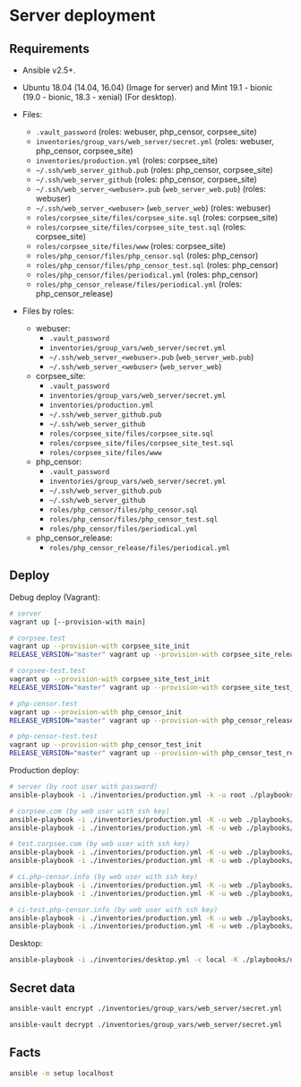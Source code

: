 Server deployment
=================

Requirements
------------

* Ansible v2.5+.

* Ubuntu 18.04 (14.04, 16.04) (Image for server) and Mint 19.1 - bionic (19.0 - bionic, 18.3 - xenial) (For desktop).

* Files:
    * `.vault_password` (roles: webuser, php_censor, corpsee_site)
    * `inventories/group_vars/web_server/secret.yml` (roles: webuser, php_censor, corpsee_site)
    * `inventories/production.yml` (roles: corpsee_site)
    * `~/.ssh/web_server_github.pub` (roles: php_censor, corpsee_site)
    * `~/.ssh/web_server_github` (roles: php_censor, corpsee_site)
    * `~/.ssh/web_server_<webuser>.pub` (`web_server_web.pub`) (roles: webuser)
    * `~/.ssh/web_server_<webuser>` (`web_server_web`) (roles: webuser)
    * `roles/corpsee_site/files/corpsee_site.sql` (roles: corpsee_site)
    * `roles/corpsee_site/files/corpsee_site_test.sql` (roles: corpsee_site)
    * `roles/corpsee_site/files/www` (roles: corpsee_site)
    * `roles/php_censor/files/php_censor.sql` (roles: php_censor)
    * `roles/php_censor/files/php_censor_test.sql` (roles: php_censor)
    * `roles/php_censor/files/periodical.yml` (roles: php_censor)
    * `roles/php_censor_release/files/periodical.yml` (roles: php_censor_release)

* Files by roles:
    * webuser:
        * `.vault_password`
        * `inventories/group_vars/web_server/secret.yml`
        * `~/.ssh/web_server_<webuser>.pub` (`web_server_web.pub`)
        * `~/.ssh/web_server_<webuser>` (`web_server_web`)
    * corpsee_site:
        * `.vault_password`
        * `inventories/group_vars/web_server/secret.yml`
        * `inventories/production.yml`
        * `~/.ssh/web_server_github.pub`
        * `~/.ssh/web_server_github`
        * `roles/corpsee_site/files/corpsee_site.sql`
        * `roles/corpsee_site/files/corpsee_site_test.sql`
        * `roles/corpsee_site/files/www`
    * php_censor:
        * `.vault_password`
        * `inventories/group_vars/web_server/secret.yml`
        * `~/.ssh/web_server_github.pub`
        * `~/.ssh/web_server_github`
        * `roles/php_censor/files/php_censor.sql`
        * `roles/php_censor/files/php_censor_test.sql`
        * `roles/php_censor/files/periodical.yml`
    * php_censor_release:
        * `roles/php_censor_release/files/periodical.yml`

Deploy
------

Debug deploy (Vagrant):

```bash
# server
vagrant up [--provision-with main]

# corpsee.test
vagrant up --provision-with corpsee_site_init
RELEASE_VERSION="master" vagrant up --provision-with corpsee_site_release

# corpsee-test.test
vagrant up --provision-with corpsee_site_test_init
RELEASE_VERSION="master" vagrant up --provision-with corpsee_site_test_release

# php-censor.test
vagrant up --provision-with php_censor_init
RELEASE_VERSION="master" vagrant up --provision-with php_censor_release

# php-censor-test.test
vagrant up --provision-with php_censor_test_init
RELEASE_VERSION="master" vagrant up --provision-with php_censor_test_release
```

Production deploy:

```bash
# server (by root user with password)
ansible-playbook -i ./inventories/production.yml -k -u root ./playbooks/web_server.yml

# corpsee.com (by web user with ssh key)
ansible-playbook -i ./inventories/production.yml -K -u web ./playbooks/corpsee_site_init.yml
ansible-playbook -i ./inventories/production.yml -K -u web ./playbooks/corpsee_site_release.yml --extra-vars="corpsee_site_version=master"

# test.corpsee.com (by web user with ssh key)
ansible-playbook -i ./inventories/production.yml -K -u web ./playbooks/corpsee_site_test_init.yml
ansible-playbook -i ./inventories/production.yml -K -u web ./playbooks/corpsee_site_test_release.yml --extra-vars="corpsee_site_version=master"

# ci.php-censor.info (by web user with ssh key)
ansible-playbook -i ./inventories/production.yml -K -u web ./playbooks/php_censor_init.yml
ansible-playbook -i ./inventories/production.yml -K -u web ./playbooks/php_censor_release.yml --extra-vars="php_censor_version=master"

# ci-test.php-censor.info (by web user with ssh key)
ansible-playbook -i ./inventories/production.yml -K -u web ./playbooks/php_censor_test_init.yml
ansible-playbook -i ./inventories/production.yml -K -u web ./playbooks/php_censor_test_release.yml --extra-vars="php_censor_version=master"
```

Desktop:

```bash
ansible-playbook -i ./inventories/desktop.yml -c local -K ./playbooks/desktop.yml
```

Secret data
-----------

```bash
ansible-vault encrypt ./inventories/group_vars/web_server/secret.yml
```

```bash
ansible-vault decrypt ./inventories/group_vars/web_server/secret.yml
```

Facts
-----

```bash
ansible -m setup localhost
```
